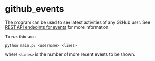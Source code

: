 # github_events

The program can be used to see latest activities of any GitHub user. See [REST API endpoints for events](https://docs.github.com/en/rest/activity/events?apiVersion=2022-11-28) for more information.

To run this use:
```
python main.py <username> <lines>
```
where `<lines>` is the number of more recent events to be shown.
